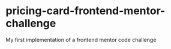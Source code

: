 # pricing-card-frontend-mentor-challenge
My first implementation of a frontend mentor code challenge
